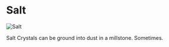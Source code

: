 # Salt

![Salt](item:betterwithaddons:salt@0)

Salt Crystals can be ground into dust in a millstone. Sometimes.
